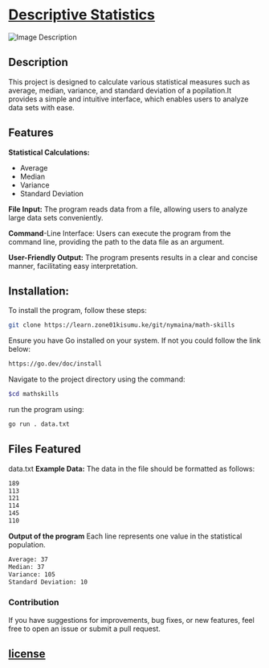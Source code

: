 
# [Descriptive Statistics](https://learn.zone01kisumu.ke/git/nymaina/math-skills)
![Image Description](https://researchgraduate.com/wp-content/uploads/2022/01/3.jpg)
## Description
 This project is designed to calculate various statistical measures such as average, median, variance, and standard deviation of a popilation.It provides a simple and intuitive interface, which enables users to analyze data sets with ease.
 ## Features
**Statistical Calculations:**

- Average
- Median
- Variance
- Standard Deviation

**File Input:** The program reads data from a file, allowing users to analyze large data sets conveniently.

**Command**-Line Interface: Users can execute the program from the command line, providing the path to the data file as an argument.

**User-Friendly Output:** The program presents results in a clear and concise manner, facilitating easy interpretation.

 ## Installation:
To install the program, follow these steps:
``` bash
git clone https://learn.zone01kisumu.ke/git/nymaina/math-skills
``` 
Ensure you have Go installed on your system. If not you could follow the link below:
```bash
https://go.dev/doc/install
```
Navigate to the project directory using the command:
```bash
$cd mathskills
```
 run the program using:
 ```bash
 go run . data.txt
```
## Files Featured
data.txt
**Example Data:**
The data in the file should be formatted as follows:
```bash
189
113
121
114
145
110
```
**Output of the program**
Each line represents one value in the statistical population.
```bash
Average: 37
Median: 37
Variance: 105
Standard Deviation: 10
```
### Contribution
If you have suggestions for improvements, bug fixes, or new features, feel free to open an issue or submit a pull request.
## [license](/home/nymaina/Desktop/math_skills/license)
